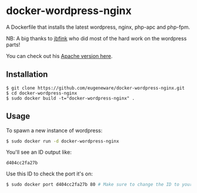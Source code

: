 # docker-wordpress-nginx

A Dockerfile that installs the latest wordpress, nginx, php-apc and php-fpm.

NB: A big thanks to [jbfink](https://github.com/jbfink/docker-wordpress) who did most of the hard work on the wordpress parts!

You can check out his [Apache version here](https://github.com/jbfink/docker-wordpress).

## Installation

```
$ git clone https://github.com/eugeneware/docker-wordpress-nginx.git
$ cd docker-wordpress-nginx
$ sudo docker build -t="docker-wordpress-nginx" .
```

## Usage

To spawn a new instance of wordpress:

```bash
$ sudo docker run -d docker-wordpress-nginx
```

You'll see an ID output like:
```
d404cc2fa27b
```

Use this ID to check the port it's on:
```bash
$ sudo docker port d404cc2fa27b 80 # Make sure to change the ID to yours!
```
